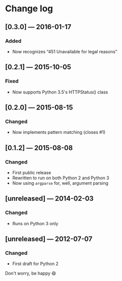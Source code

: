 # Change log

## [0.3.0] — 2016-01-17
### Added
- Now recognizes “451 Unavailable for legal reasons”

## [0.2.1] — 2015-10-05
### Fixed
- Now supports Python 3.5's HTTPStatus() class

## [0.2.0] — 2015-08-15
### Changed
- Now implements pattern matching (closes #1)

## [0.1.2] — 2015-08-08
### Changed
- First public release
- Rewritten to run on both Python 2 and Python 3
- Now using `argparse` for, well, argument parsing

## [unreleased] — 2014-02-03
### Changed
- Runs on Python 3 only

## [unreleased] — 2012-07-07
### Changed
- First draft for Python 2

Don't worry, be happy :smile:
